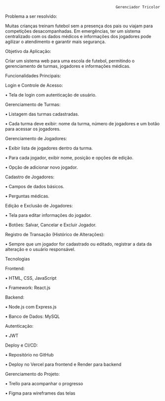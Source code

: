                                                       Gerenciador Tricolor

Problema a ser resolvido:

Muitas crianças treinam futebol sem a presença dos pais ou viajam para competições desacompanhadas. Em emergências, ter um sistema centralizado com os dados médicos e informações dos jogadores pode agilizar o atendimento e garantir mais segurança.

Objetivo da Aplicação:

Criar um sistema web para uma escola de futebol, permitindo o gerenciamento de turmas, jogadores e informações médicas.


Funcionalidades Principais:

 Login e Controle de Acesso:
 
•	Tela de login com autenticação de usuário.


Gerenciamento de Turmas:

•	Listagem das turmas cadastradas.

•	Cada turma deve exibir: nome da turma, número de jogadores e um botão para acessar os jogadores.

Gerenciamento de Jogadores:

•	Exibir lista de jogadores dentro da turma.

•	Para cada jogador, exibir nome, posição e opções de edição.

•	Opção de adicionar novo jogador.

Cadastro de Jogadores:

•	Campos de dados básicos.

•	Perguntas médicas.

Edição e Exclusão de Jogadores:

•	Tela para editar informações do jogador.

•	Botões: Salvar, Cancelar e Excluir Jogador.

Registro de Transação (Histórico de Alterações):

•	Sempre que um jogador for cadastrado ou editado, registrar a data da alteração e o usuário responsável.


Tecnologias

Frontend:

•	HTML, CSS, JavaScript

•	Framework: React.js

Backend:

•	Node.js com Express.js

•	Banco de Dados: MySQL

Autenticação:

•	JWT

Deploy e CI/CD:

•	Repositório no GitHub

•	Deploy no Vercel para frontend e Render para backend

Gerenciamento do Projeto:

•	Trello para acompanhar o progresso

•	Figma para wireframes das telas




